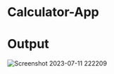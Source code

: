 # Calculator-App
# Output
![Screenshot 2023-07-11 222209](https://github.com/RupeshzadeRNZ/Calculator-App/assets/124900974/7e384d3e-a836-4425-a769-03f69cbc86fe)
